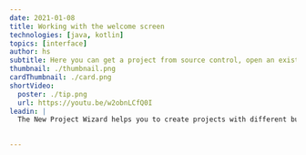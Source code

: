 ```yaml
---
date: 2021-01-08
title: Working with the welcome screen
technologies: [java, kotlin]
topics: [interface]
author: hs
subtitle: Here you can get a project from source control, open an existing project, or create a new project. 
thumbnail: ./thumbnail.png
cardThumbnail: ./card.png
shortVideo:
  poster: ./tip.png
  url: https://youtu.be/w2obnLCfQ0I  
leadin: |
  The New Project Wizard helps you to create projects with different build systems and frameworks. There's more information in our screencast here: [linky](https://www.youtube.com/watch?v=xmrFlqbTjp8)  

  
---
```

